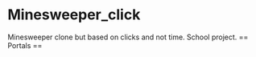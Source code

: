 # Minesweeper_click
Minesweeper clone but based on clicks and not time. School project.
== Portals ==

